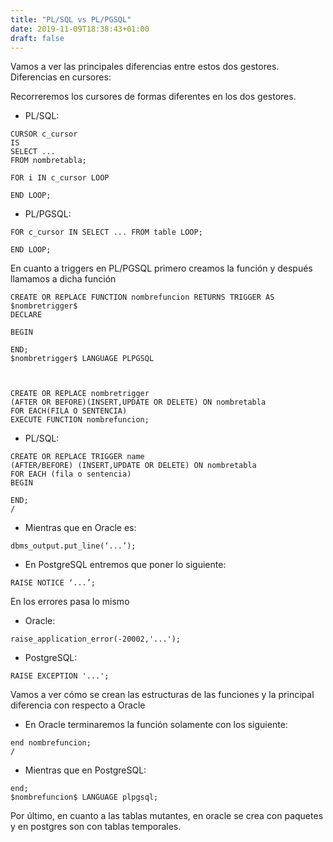 ```yaml
---
title: "PL/SQL vs PL/PGSQL"
date: 2019-11-09T18:38:43+01:00
draft: false
---
```


Vamos a ver las principales diferencias entre estos dos gestores. 
Diferencias en cursores:

Recorreremos los cursores de formas diferentes en los dos gestores.

* PL/SQL:

```
CURSOR c_cursor
IS
SELECT ...
FROM nombretabla;

FOR i IN c_cursor LOOP

END LOOP;
```
* PL/PGSQL:

```
FOR c_cursor IN SELECT ... FROM table LOOP;

END LOOP;
```

En cuanto a triggers en PL/PGSQL primero creamos la función y después llamamos a dicha función

```
CREATE OR REPLACE FUNCTION nombrefuncion RETURNS TRIGGER AS $nombretrigger$
DECLARE

BEGIN

END;
$nombretrigger$ LANGUAGE PLPGSQL



CREATE OR REPLACE nombretrigger
(AFTER OR BEFORE)(INSERT,UPDATE OR DELETE) ON nombretabla
FOR EACH(FILA O SENTENCIA) 
EXECUTE FUNCTION nombrefuncion;
```

* PL/SQL:


```
CREATE OR REPLACE TRIGGER name
(AFTER/BEFORE) (INSERT,UPDATE OR DELETE) ON nombretabla
FOR EACH (fila o sentencia)
BEGIN

END;
/
```

* Mientras que en Oracle es:

```
dbms_output.put_line(‘...’);
```

* En PostgreSQL entremos que poner lo siguiente:

```
RAISE NOTICE ‘...’;
```

En los errores pasa lo mismo

* Oracle:

```
raise_application_error(-20002,'...');
```

* PostgreSQL:

```
RAISE EXCEPTION '...';
```

Vamos a ver cómo se crean las estructuras de las funciones y la principal diferencia con respecto a Oracle

* En Oracle terminaremos la función solamente con los siguiente:

```
end nombrefuncion;
/
```

* Mientras que en PostgreSQL:

```
end;
$nombrefuncion$ LANGUAGE plpgsql;
```

Por último, en cuanto a las tablas mutantes, en oracle se crea con paquetes y en postgres son con tablas temporales.

